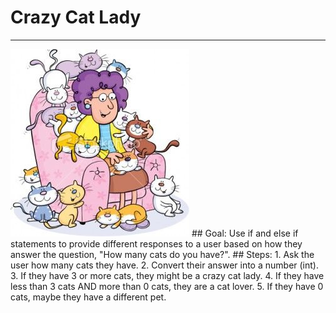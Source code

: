 
# Crazy Cat Lady
  <hr/>
  <img src="./crazyCatLady.jpg"/>
## Goal:
   Use if and else if statements to provide different responses to a user based on how they answer the question, "How many cats do you have?".
## Steps:
1. Ask the user how many cats they have.
2. Convert their answer into a number (int).
3. If they have 3 or more cats, they might be a crazy cat lady.
4. If they have less than 3 cats AND more than 0 cats, they are a cat lover.
5. If they have 0 cats, maybe they have a different pet.
  
 

